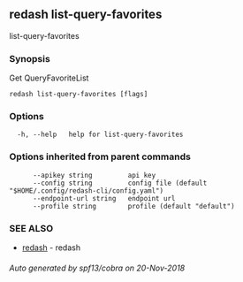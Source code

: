 ## redash list-query-favorites

list-query-favorites

### Synopsis

Get QueryFavoriteList

```
redash list-query-favorites [flags]
```

### Options

```
  -h, --help   help for list-query-favorites
```

### Options inherited from parent commands

```
      --apikey string         api key
      --config string         config file (default "$HOME/.config/redash-cli/config.yaml")
      --endpoint-url string   endpoint url
      --profile string        profile (default "default")
```

### SEE ALSO

* [redash](redash.md)	 - redash

###### Auto generated by spf13/cobra on 20-Nov-2018

